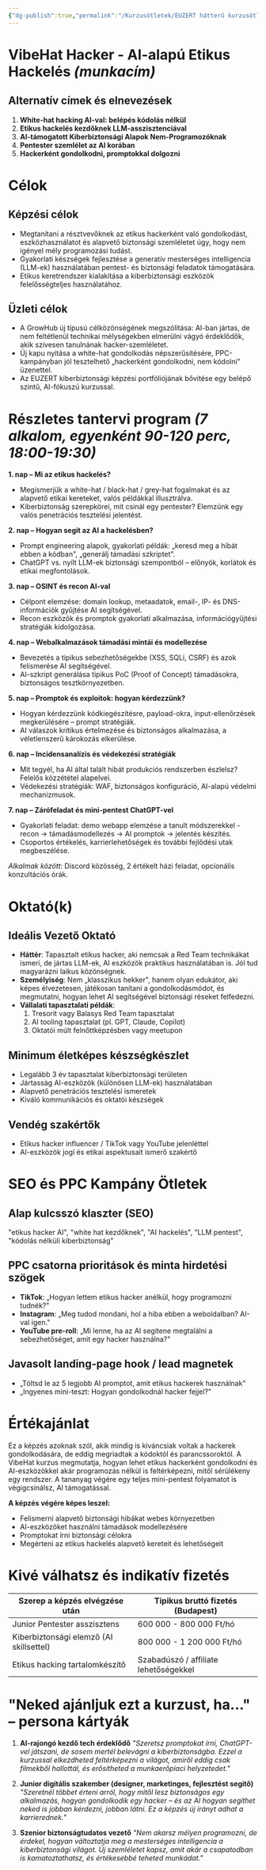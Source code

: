 ```yaml
---
{"dg-publish":true,"permalink":"/Kurzusötletek/EUZERT hátterű kurzusötletek (7)/VibeHat Hacker - AI-alapú Etikus Hackelés/","dgShowBacklinks":true,"dgShowLocalGraph":true,"dgEnableSearch":true,"dgShowTags":true}
---
```



# VibeHat Hacker - AI-alapú Etikus Hackelés *(munkacím)*

## Alternatív címek és elnevezések
1. **White-hat hacking AI-val: belépés kódolás nélkül**
2. **Etikus hackelés kezdőknek LLM-asszisztenciával**
3. **AI-támogatott Kiberbiztonsági Alapok Nem-Programozóknak**
4. **Pentester szemlélet az AI korában**
5. **Hackerként gondolkodni, promptokkal dolgozni**

# Célok

## Képzési célok
* Megtanítani a résztvevőknek az etikus hackerként való gondolkodást, eszközhasználatot és alapvető biztonsági szemléletet úgy, hogy nem igényel mély programozási tudást.
* Gyakorlati készségek fejlesztése a generatív mesterséges intelligencia (LLM-ek) használatában pentest- és biztonsági feladatok támogatására.
* Etikus keretrendszer kialakítása a kiberbiztonsági eszközök felelősségteljes használatához.

## Üzleti célok
* A GrowHub új típusú célközönségének megszólítása: AI-ban jártas, de nem feltétlenül technikai mélységekben elmerülni vágyó érdeklődők, akik szívesen tanulnának hacker-szemléletet.
* Új kapu nyitása a white-hat gondolkodás népszerűsítésére, PPC-kampányban jól tesztelhető „hackerként gondolkodni, nem kódolni" üzenettel.
* Az EUZERT kiberbiztonsági képzési portfóliójának bővítése egy belépő szintű, AI-fókuszú kurzussal.

# Részletes tantervi program *(7 alkalom, egyenként 90-120 perc, 18:00-19:30)*

**1. nap – Mi az etikus hackelés?**
* Megismerjük a white-hat / black-hat / grey-hat fogalmakat és az alapvető etikai kereteket, valós példákkal illusztrálva.
* Kiberbiztonság szerepkörei, mit csinál egy pentester? Elemzünk egy valós penetrációs tesztelési jelentést.

**2. nap – Hogyan segít az AI a hackelésben?**
* Prompt engineering alapok, gyakorlati példák: „keresd meg a hibát ebben a kódban", „generálj támadási szkriptet".
* ChatGPT vs. nyílt LLM-ek biztonsági szempontból – előnyök, korlátok és etikai megfontolások.

**3. nap – OSINT és recon AI-val**
* Célpont elemzése: domain lookup, metaadatok, email-, IP- és DNS-információk gyűjtése AI segítségével.
* Recon eszközök és promptok gyakorlati alkalmazása, információgyűjtési stratégiák kidolgozása.

**4. nap – Webalkalmazások támadási mintái és modellezése**
* Bevezetés a tipikus sebezhetőségekbe (XSS, SQLi, CSRF) és azok felismerése AI segítségével.
* AI-szkript generálása tipikus PoC (Proof of Concept) támadásokra, biztonságos tesztkörnyezetben.

**5. nap – Promptok és exploitok: hogyan kérdezzünk?**
* Hogyan kérdezzünk kódkiegészítésre, payload-okra, input-ellenőrzések megkerülésére – prompt stratégiák.
* AI válaszok kritikus értelmezése és biztonságos alkalmazása, a véletlenszerű károkozás elkerülése.

**6. nap – Incidensanalízis és védekezési stratégiák**
* Mit tegyél, ha AI által talált hibát produkciós rendszerben észlelsz? Felelős közzététel alapelvei.
* Védekezési stratégiák: WAF, biztonságos konfiguráció, AI-alapú védelmi mechanizmusok.

**7. nap – Zárófeladat és mini-pentest ChatGPT-vel**
* Gyakorlati feladat: demo webapp elemzése a tanult módszerekkel - recon → támadásmodellezés → AI promptok → jelentés készítés.
* Csoportos értékelés, karrierlehetőségek és további fejlődési utak megbeszélése.

*Alkalmak között*: Discord közösség, 2 értékelt házi feladat, opcionális konzultációs órák.

# Oktató(k)

## Ideális Vezető Oktató
* **Háttér**: Tapasztalt etikus hacker, aki nemcsak a Red Team technikákat ismeri, de jártas LLM-ek, AI eszközök praktikus használatában is. Jól tud magyarázni laikus közönségnek.
* **Személyiség**: Nem „klasszikus hekker", hanem olyan edukátor, aki képes élvezetesen, játékosan tanítani a gondolkodásmódot, és megmutatni, hogyan lehet AI segítségével biztonsági réseket felfedezni.
* **Vállalati tapasztalati példák**:
  1. Tresorit vagy Balasys Red Team tapasztalat
  2. AI tooling tapasztalat (pl. GPT, Claude, Copilot)
  3. Oktatói múlt felnőttképzésben vagy meetupon

## Minimum életképes készségkészlet
* Legalább 3 év tapasztalat kiberbiztonsági területen
* Jártasság AI-eszközök (különösen LLM-ek) használatában
* Alapvető penetrációs tesztelési ismeretek
* Kiváló kommunikációs és oktatói készségek

## Vendég szakértők
* Etikus hacker influencer / TikTok vagy YouTube jelenléttel
* AI-eszközök jogi és etikai aspektusait ismerő szakértő

# SEO és PPC Kampány Ötletek

## Alap kulcsszó klaszter (SEO)
"etikus hacker AI", "white hat kezdőknek", "AI hackelés", "LLM pentest", "kódolás nélküli kiberbiztonság"

## PPC csatorna prioritások és minta hirdetési szögek
* **TikTok**: „Hogyan lettem etikus hacker anélkül, hogy programozni tudnék?"
* **Instagram**: „Meg tudod mondani, hol a hiba ebben a weboldalban? AI-val igen."
* **YouTube pre-roll**: „Mi lenne, ha az AI segítene megtalálni a sebezhetőséget, amit egy hacker használna?"

## Javasolt landing-page hook / lead magnetek
* „Töltsd le az 5 legjobb AI promptot, amit etikus hackerek használnak"
* „Ingyenes mini-teszt: Hogyan gondolkodnál hacker fejjel?"

# Értékajánlat
Ez a képzés azoknak szól, akik mindig is kíváncsiak voltak a hackerek gondolkodására, de eddig megriadtak a kódoktól és parancssoroktól. A VibeHat kurzus megmutatja, hogyan lehet etikus hackerként gondolkodni és AI-eszközökkel akár programozás nélkül is feltérképezni, mitől sérülékeny egy rendszer. A tananyag végére egy teljes mini-pentest folyamatot is végigcsinálsz, AI támogatással.

**A képzés végére képes leszel:**
* Felismerni alapvető biztonsági hibákat webes környezetben
* AI-eszközöket használni támadások modellezésére
* Promptokat írni biztonsági célokra
* Megérteni az etikus hackelés alapvető kereteit és lehetőségeit

# Kivé válhatsz és indikatív fizetés
| Szerep a képzés elvégzése után | Tipikus bruttó fizetés (Budapest) |
| ------------------------------ | --------------------------------- |
| Junior Pentester asszisztens   | 600 000 - 800 000 Ft/hó           |
| Kiberbiztonsági elemző (AI skillsettel) | 800 000 - 1 200 000 Ft/hó |
| Etikus hacking tartalomkészítő | Szabadúszó / affiliate lehetőségekkel |

# "Neked ajánljuk ezt a kurzust, ha..." – persona kártyák

1. **AI-rajongó kezdő tech érdeklődő**
   *"Szeretsz promptokat írni, ChatGPT-vel játszani, de sosem mertél belevágni a kiberbiztonságba. Ezzel a kurzussal elkezdheted feltérképezni a világot, amiről eddig csak filmekből hallottál, és erősítheted a munkaerőpiaci helyzetedet."*

2. **Junior digitális szakember (designer, marketinges, fejlesztést segítő)**
   *"Szeretnél többet érteni arról, hogy mitől lesz biztonságos egy alkalmazás, hogyan gondolkodik egy hacker – és az AI hogyan segíthet neked is jobban kérdezni, jobban látni. Ez a képzés új irányt adhat a karrierednek."*

3. **Szenior biztonságtudatos vezető**
   *"Nem akarsz mélyen programozni, de érdekel, hogyan változtatja meg a mesterséges intelligencia a kiberbiztonsági világot. Új szemléletet kapsz, amit akár a csapatodban is kamatoztathatsz, és értékesebbé teheted munkádat."*
